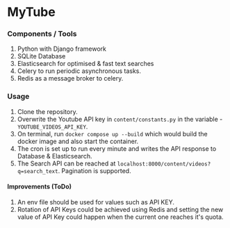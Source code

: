 # MyTube

### Components / Tools
1. Python with Django framework
2. SQLite Database
3. Elasticsearch for optimised & fast text searches
4. Celery to run periodic asynchronous tasks.
5. Redis as a message broker to celery.


### Usage
1. Clone the repository.
2. Overwrite the Youtube API key in `content/constants.py` in the variable - `YOUTUBE_VIDEOS_API_KEY`.
3. On terminal, run `docker compose up --build` which would build the docker image and also start the container.
4. The cron is set up to run every minute and writes the API response to Database & Elasticsearch.
5. The Search API can be reached at `localhost:8000/content/videos?q=search_text`. Pagination is supported.


#### Improvements (ToDo)
1. An env file should be used for values such as API KEY.
2. Rotation of API Keys could be achieved using Redis and setting the new value of API Key could happen when the current one reaches it's quota.
